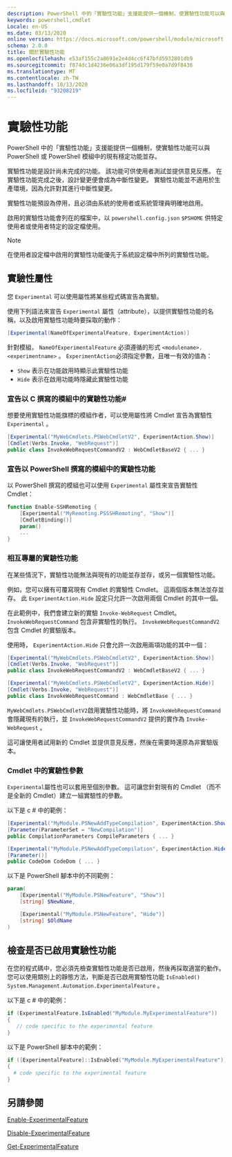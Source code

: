 ```yaml
---
description: PowerShell 中的「實驗性功能」支援能提供一個機制，使實驗性功能可以與 PowerShell 或 PowerShell 模組中的現有穩定功能並存。
keywords: powershell,cmdlet
Locale: en-US
ms.date: 03/13/2020
online version: https://docs.microsoft.com/powershell/module/microsoft.powershell.core/about/about_experimental_features?view=powershell-7&WT.mc_id=ps-gethelp
schema: 2.0.0
title: 關於實驗性功能
ms.openlocfilehash: e53af155c2a8691e2e4d4cc6f47bfd5932801db9
ms.sourcegitcommit: f874dc1d4236e06a3df195d179f59e0a7d9f8436
ms.translationtype: MT
ms.contentlocale: zh-TW
ms.lasthandoff: 10/13/2020
ms.locfileid: "93208219"
---
```

# <a name="experimental-features"></a>實驗性功能

PowerShell 中的「實驗性功能」支援能提供一個機制，使實驗性功能可以與 PowerShell 或 PowerShell 模組中的現有穩定功能並存。

實驗性功能是設計尚未完成的功能。 該功能可供使用者測試並提供意見反應。 在實驗性功能完成之後，設計變更便會成為中斷性變更。 實驗性功能並不適用於生產環境，因為允許對其進行中斷性變更。

實驗性功能預設為停用，且必須由系統的使用者或系統管理員明確地啟用。

啟用的實驗性功能會列在的檔案中，以 `powershell.config.json` `$PSHOME` 供特定使用者或使用者特定的設定檔使用。

> [!NOTE]
> 在使用者設定檔中啟用的實驗性功能優先于系統設定檔中所列的實驗性功能。

## <a name="the-experimental-attribute"></a>實驗性屬性

您 `Experimental` 可以使用屬性將某些程式碼宣告為實驗。

使用下列語法來宣告 `Experimental` 屬性（attribute），以提供實驗性功能的名稱，以及啟用實驗性功能時要採取的動作：

```csharp
[Experimental(NameOfExperimentalFeature, ExperimentAction)]
```

針對模組， `NameOfExperimentalFeature` 必須遵循的形式 `<modulename>.<experimentname>` 。 `ExperimentAction`必須指定參數，且唯一有效的值為：

- `Show` 表示在功能啟用時顯示此實驗性功能
- `Hide` 表示在啟用功能時隱藏此實驗性功能

### <a name="declaring-experimental-features-in-modules-written-in-c"></a>宣告以 C 撰寫的模組中的實驗性功能\#

想要使用實驗性功能旗標的模組作者，可以使用屬性將 Cmdlet 宣告為實驗性 `Experimental` 。

```csharp
[Experimental("MyWebCmdlets.PSWebCmdletV2", ExperimentAction.Show)]
[Cmdlet(Verbs.Invoke, "WebRequest")]
public class InvokeWebRequestCommandV2 : WebCmdletBaseV2 { ... }
```

### <a name="declaring-experimental-features-in-modules-written-in-powershell"></a>宣告以 PowerShell 撰寫的模組中的實驗性功能

以 PowerShell 撰寫的模組也可以使用 `Experimental` 屬性來宣告實驗性 Cmdlet：

```powershell
function Enable-SSHRemoting {
    [Experimental("MyRemoting.PSSSHRemoting", "Show")]
    [CmdletBinding()]
    param()
    ...
}
```

### <a name="mutually-exclusive-experimental-features"></a>相互專屬的實驗性功能

在某些情況下，實驗性功能無法與現有的功能並存並存，或另一個實驗性功能。

例如，您可以擁有可覆寫現有 Cmdlet 的實驗性 Cmdlet。 這兩個版本無法並存並存。 此 `ExperimentAction.Hide` 設定只允許一次啟用兩個 Cmdlet 的其中一個。

在此範例中，我們會建立新的實驗 `Invoke-WebRequest` Cmdlet。
`InvokeWebRequestCommand` 包含非實驗性的執行。
`InvokeWebRequestCommandV2` 包含 Cmdlet 的實驗版本。

使用時， `ExperimentAction.Hide` 只會允許一次啟用兩項功能的其中一個：

```csharp
[Experimental("MyWebCmdlets.PSWebCmdletV2", ExperimentAction.Show)]
[Cmdlet(Verbs.Invoke, "WebRequest")]
public class InvokeWebRequestCommandV2 : WebCmdletBaseV2 { ... }

[Experimental("MyWebCmdlets.PSWebCmdletV2", ExperimentAction.Hide)]
[Cmdlet(Verbs.Invoke, "WebRequest")]
public class InvokeWebRequestCommand : WebCmdletBase { ... }
```

`MyWebCmdlets.PSWebCmdletV2`啟用實驗性功能時，將 `InvokeWebRequestCommand` 會隱藏現有的執行，並 `InvokeWebRequestCommandV2` 提供的實作為 `Invoke-WebRequest` 。

這可讓使用者試用新的 Cmdlet 並提供意見反應，然後在需要時還原為非實驗版本。

### <a name="experimental-parameters-in-cmdlets"></a>Cmdlet 中的實驗性參數

`Experimental`屬性也可以套用至個別參數。 這可讓您針對現有的 Cmdlet （而不是全新的 Cmdlet）建立一組實驗性的參數。

以下是 c # 中的範例：

```csharp
[Experimental("MyModule.PSNewAddTypeCompilation", ExperimentAction.Show)]
[Parameter(ParameterSet = "NewCompilation")]
public CompilationParameters CompileParameters { ... }

[Experimental("MyModule.PSNewAddTypeCompilation", ExperimentAction.Hide)]
[Parameter()]
public CodeDom CodeDom { ... }
```

以下是 PowerShell 腳本中的不同範例：

```powershell
param(
    [Experimental("MyModule.PSNewFeature", "Show")]
    [string] $NewName,

    [Experimental("MyModule.PSNewFeature", "Hide")]
    [string] $OldName
)
```

## <a name="checking-if-an-experimental-feature-is-enabled"></a>檢查是否已啟用實驗性功能

在您的程式碼中，您必須先檢查實驗性功能是否已啟用，然後再採取適當的動作。 您可以使用類別上的靜態方法，判斷是否已啟用實驗性功能 `IsEnabled()` `System.Management.Automation.ExperimentalFeature` 。

以下是 c # 中的範例：

```csharp
if (ExperimentalFeature.IsEnabled("MyModule.MyExperimentalFeature"))
{
   // code specific to the experimental feature
}
```

以下是 PowerShell 腳本中的範例：

```powershell
if ([ExperimentalFeature]::IsEnabled("MyModule.MyExperimentalFeature"))
{
  # code specific to the experimental feature
}
```

## <a name="see-also"></a>另請參閱

[Enable-ExperimentalFeature](xref:Microsoft.PowerShell.Core.Enable-ExperimentalFeature)

[Disable-ExperimentalFeature](xref:Microsoft.PowerShell.Core.Disable-ExperimentalFeature)

[Get-ExperimentalFeature](xref:Microsoft.PowerShell.Core.Get-ExperimentalFeature)

